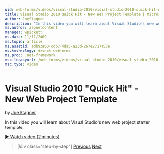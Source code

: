 ```yaml
---
uid: web-forms/videos/visual-studio-2010/visual-studio-2010-quick-hit-new-web-project-template
title: Visual Studio 2010 Quick Hit - New Web Project Template | Microsoft Docs
author: JoeStagner
description: "In this video you will learn about Visual Studio's new web project starter template."
ms.author: aspnetcontent
manager: wpickett
ms.date: 11/11/2009
ms.topic: article
ms.assetid: adb92a60-cdb7-4da5-a23d-267e2717953e
ms.technology: dotnet-webforms
ms.prod: .net-framework
msc.legacyurl: /web-forms/videos/visual-studio-2010/visual-studio-2010-quick-hit-new-web-project-template
msc.type: video
---
```

Visual Studio 2010 "Quick Hit" - New Web Project Template
====================
by [Joe Stagner](https://github.com/JoeStagner)

In this video you will learn about Visual Studio's new web project starter template.

[&#9654; Watch video (2 minutes)](https://channel9.msdn.com/Blogs/ASP-NET-Site-Videos/visual-studio-2010-quick-hit-new-web-project-template)

>[!div class="step-by-step"]
[Previous](visual-studio-2010-quick-hit-multi-monitor-support.md)
[Next](visual-studio-2010-quick-hit-new-multi-targeting.md)
